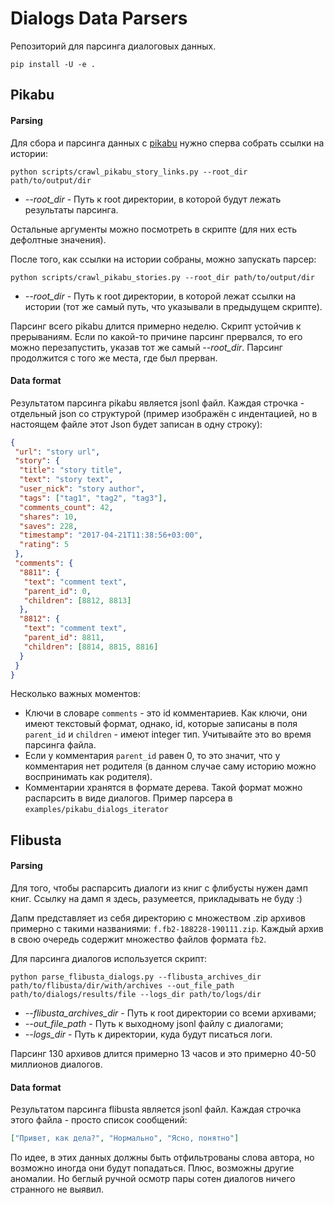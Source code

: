 # Dialogs Data Parsers
Репозиторий для парсинга диалоговых данных.

```shell script
pip install -U -e .
```

## Pikabu
#### Parsing
Для сбора и парсинга данных с [pikabu](https://pikabu.ru) нужно сперва собрать ссылки на истории:
```shell script
python scripts/crawl_pikabu_story_links.py --root_dir path/to/output/dir 
```
- *--root_dir* - Путь к root директории, в которой будут лежать результаты парсинга.

Остальные аргументы можно посмотреть в скрипте (для них есть дефолтные значения).

После того, как ссылки на истории собраны, можно запускать парсер:
```shell script
python scripts/crawl_pikabu_stories.py --root_dir path/to/output/dir 
```
- *--root_dir* - Путь к root директории, в которой лежат ссылки на истории (тот же самый путь, что указывали в 
предыдущем скрипте).

Парсинг всего pikabu длится примерно неделю. Скрипт устойчив к прерываниям. Если по какой-то причине
парсинг прервался, то его можно перезапустить, указав тот же самый *--root_dir*. Парсинг продолжится с
того же места, где был прерван.

#### Data format
Результатом парсинга pikabu является jsonl файл. Каждая строчка - отдельный json со структурой 
(пример изображён с индентацией, но в настоящем файле этот Json будет записан в одну строку):
```json
{
 "url": "story url",
 "story": {
  "title": "story title",
  "text": "story text",
  "user_nick": "story author",
  "tags": ["tag1", "tag2", "tag3"],
  "comments_count": 42,
  "shares": 10,
  "saves": 228,
  "timestamp": "2017-04-21T11:38:56+03:00",
  "rating": 5
 },
 "comments": {
  "8811": {
   "text": "comment text",
   "parent_id": 0,
   "children": [8812, 8813]
  },
  "8812": {
   "text": "comment text",
   "parent_id": 8811,
   "children": [8814, 8815, 8816] 
  }
 }
}
```
Несколько важных моментов:
- Ключи в словаре `comments` - это id комментариев. Как ключи, они имеют текстовый формат, однако, id, которые
записаны в поля `parent_id` и `children` - имеют integer тип. Учитывайте это во время парсинга файла.
- Если у комментария `parent_id` равен 0, то это значит, что у комментария нет родителя (в данном случае саму историю
можно воспринимать как родителя).
- Комментарии хранятся в формате дерева. Такой формат можно распарсить в виде диалогов. Пример парсера в
`examples/pikabu_dialogs_iterator`

## Flibusta
#### Parsing
Для того, чтобы распарсить диалоги из книг с флибусты нужен дамп книг. Ссылку на дамп я здесь, разумеется,
прикладывать не буду :)

Дапм представляет из себя директорию с множеством .zip архивов примерно с такими названиями: `f.fb2-188228-190111.zip`.
Каждый архив в свою очередь содержит множество файлов формата `fb2`.

Для парсинга диалогов используется скрипт:
```shell script
python parse_flibusta_dialogs.py --flibusta_archives_dir path/to/flibusta/dir/with/archives --out_file_path path/to/dialogs/results/file --logs_dir path/to/logs/dir
```
- *--flibusta_archives_dir* - Путь к root директории со всеми архивами;
- *--out_file_path* - Путь к выходному jsonl файлу с диалогами;
- *--logs_dir* - Путь к директории, куда будут писаться логи.

Парсинг 130 архивов длится примерно 13 часов и это примерно 40-50 миллионов диалогов. 

#### Data format
Результатом парсинга flibusta является jsonl файл. Каждая строчка этого файла - просто список сообщений:
```json
["Привет, как дела?", "Нормально", "Ясно, понятно"]
```

По идее, в этих данных должны быть отфильтрованы слова автора, но возможно иногда они будут попадаться.
Плюс, возможны другие аномалии. Но беглый ручной осмотр пары сотен диалогов ничего странного не выявил.